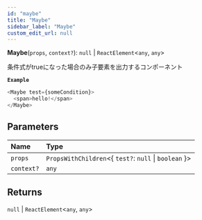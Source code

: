 ```yaml
---
id: "maybe"
title: "Maybe"
sidebar_label: "Maybe"
custom_edit_url: null
---
```


**Maybe**(`props`, `context?`): ``null`` \| `ReactElement`<`any`, `any`\>

条件式がtrueになった場合のみ子要素を出力するコンポーネント

**`Example`**

```ts
<Maybe test={someCondition}>
  <span>hello!</span>
</Maybe>
```

## Parameters

| Name | Type |
| :------ | :------ |
| `props` | `PropsWithChildren`<{ `test?`: ``null`` \| `boolean`  }\> |
| `context?` | `any` |

## Returns

``null`` \| `ReactElement`<`any`, `any`\>
